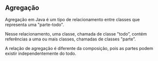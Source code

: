 ## Agregação

Agregação em Java é um tipo de relacionamento entre classes que representa uma "parte-todo". 

Nesse relacionamento, uma classe, chamada de classe "todo”, contém referências a uma ou mais classes, chamadas de classes "parte”. 

A relação de agregação é diferente da composição, pois as partes podem existir independentemente do todo.
